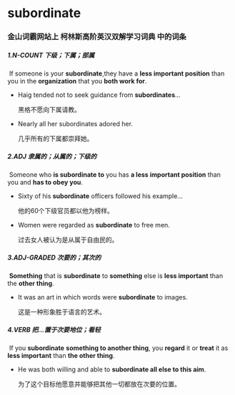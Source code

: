 # subordinate

### 金山词霸网站上 柯林斯高阶英汉双解学习词典 中的词条

##### 1.N-COUNT 下级；下属；部属

​	If someone is your **subordinate**,they have a **less important position** than you in the **organization** that you **both work for**.

- Haig tended not to seek guidance from **subordinates**...

  黑格不愿向下属请教。

- Nearly all her subordinates adored her.

  几乎所有的下属都崇拜她。

##### 2.ADJ  隶属的；从属的；下级的

​	Someone who **is subordinate to** you has **a less important position** than you and **has to obey you**.

- Sixty of his **subordinate** officers followed his example...

  他的60个下级官员都以他为榜样。

- Women were regarded as **subordinate** to free men.

  过去女人被认为是从属于自由民的。

##### 3.ADJ-GRADED 次要的；其次的

​	**Something** that is **subordinate** to **something** else is **less important** than the **other thing**.

- It was an art in which words were **subordinate** to images.

  这是一种形象胜于语言的艺术。

##### 4.VERB 把...置于次要地位；看轻

​	If you **subordinate** **something to another thing**, you **regard** it or **treat** it as **less important** than **the other thing**.

- He was both willing and able to **subordinate all else to this aim**.

  为了这个目标他愿意并能够把其他一切都放在次要的位置。












